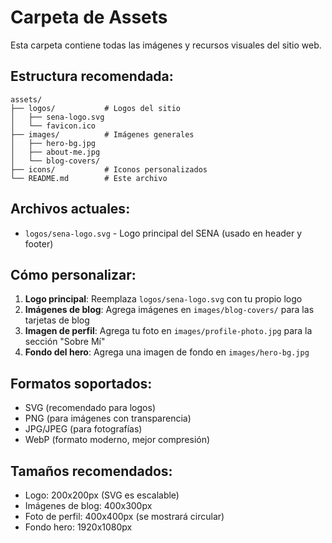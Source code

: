 # Carpeta de Assets

Esta carpeta contiene todas las imágenes y recursos visuales del sitio web.

## Estructura recomendada:

```
assets/
├── logos/           # Logos del sitio
│   ├── sena-logo.svg
│   └── favicon.ico
├── images/          # Imágenes generales
│   ├── hero-bg.jpg
│   ├── about-me.jpg
│   └── blog-covers/
├── icons/           # Iconos personalizados
└── README.md        # Este archivo
```

## Archivos actuales:

- `logos/sena-logo.svg` - Logo principal del SENA (usado en header y footer)

## Cómo personalizar:

1. **Logo principal**: Reemplaza `logos/sena-logo.svg` con tu propio logo
2. **Imágenes de blog**: Agrega imágenes en `images/blog-covers/` para las tarjetas de blog
3. **Imagen de perfil**: Agrega tu foto en `images/profile-photo.jpg` para la sección "Sobre Mí"
4. **Fondo del hero**: Agrega una imagen de fondo en `images/hero-bg.jpg`

## Formatos soportados:
- SVG (recomendado para logos)
- PNG (para imágenes con transparencia)
- JPG/JPEG (para fotografías)
- WebP (formato moderno, mejor compresión)

## Tamaños recomendados:
- Logo: 200x200px (SVG es escalable)
- Imágenes de blog: 400x300px
- Foto de perfil: 400x400px (se mostrará circular)
- Fondo hero: 1920x1080px
